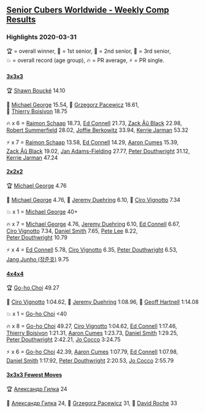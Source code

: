 <style>table {white-space: nowrap;}</style>

## [Senior Cubers Worldwide - Weekly Comp Results](/scw-comp/results/)
### Highlights 2020-03-31

<span style="white-space: nowrap;">🏆 = overall winner</span>, <span style="white-space: nowrap;">🥇 = 1st senior</span>, <span style="white-space: nowrap;">🥈 = 2nd senior</span>, <span style="white-space: nowrap;">🥉 = 3rd senior</span>, <span style="white-space: nowrap;">💥 = overall record (age group)</span>, <span style="white-space: nowrap;">🔥 = PR average</span>, <span style="white-space: nowrap;">⚡ = PR single</span>.

#### [3x3x3](333.md)

<span style="white-space: nowrap;">🏆 [Shawn Boucké](../../persons/shawn_boucke/333.md) 14.10</span>

<span style="white-space: nowrap;">🥇 [Michael George](../../persons/michael_george/333.md) 15.54</span>, <span style="white-space: nowrap;">🥈 [Grzegorz Pacewicz](../../persons/grzegorz_pacewicz/333.md) 18.61</span>, <span style="white-space: nowrap;">🥉 [Thierry Boisivon](../../persons/thierry_boisivon/333.md) 18.75</span>

🔥 x 6 = <span style="white-space: nowrap;">[Raimon Schaap](../../persons/raimon_schaap/333.md) 18.73</span>, <span style="white-space: nowrap;">[Ed Connell](../../persons/ed_connell/333.md) 21.73</span>, <span style="white-space: nowrap;">[Zack Âû Black](../../persons/zack_au_black/333.md) 22.98</span>, <span style="white-space: nowrap;">[Robert Summerfield](../../persons/robert_summerfield/333.md) 28.02</span>, <span style="white-space: nowrap;">[Joffie Berkowitz](../../persons/joffie_berkowitz/333.md) 33.94</span>, <span style="white-space: nowrap;">[Kerrie Jarman](../../persons/kerrie_jarman/333.md) 53.32</span>

⚡ x 7 = <span style="white-space: nowrap;">[Raimon Schaap](../../persons/raimon_schaap/333.md) 13.58</span>, <span style="white-space: nowrap;">[Ed Connell](../../persons/ed_connell/333.md) 14.29</span>, <span style="white-space: nowrap;">[Aaron Cumes](../../persons/aaron_cumes/333.md) 15.39</span>, <span style="white-space: nowrap;">[Zack Âû Black](../../persons/zack_au_black/333.md) 19.02</span>, <span style="white-space: nowrap;">[Jan Adams-Fielding](../../persons/jan_adams_fielding/333.md) 27.77</span>, <span style="white-space: nowrap;">[Peter Douthwright](../../persons/peter_douthwright/333.md) 31.12</span>, <span style="white-space: nowrap;">[Kerrie Jarman](../../persons/kerrie_jarman/333.md) 47.24</span>

#### [2x2x2](222.md)

<span style="white-space: nowrap;">🏆 [Michael George](../../persons/michael_george/222.md) 4.76</span>

<span style="white-space: nowrap;">🥇 [Michael George](../../persons/michael_george/222.md) 4.76</span>, <span style="white-space: nowrap;">🥈 [Jeremy Duehring](../../persons/jeremy_duehring/222.md) 6.10</span>, <span style="white-space: nowrap;">🥉 [Ciro Vignotto](../../persons/ciro_vignotto/222.md) 7.34</span>

💥 x 1 = <span style="white-space: nowrap;">[Michael George](../../persons/michael_george/222.md) 40+</span>

🔥 x 7 = <span style="white-space: nowrap;">[Michael George](../../persons/michael_george/222.md) 4.76</span>, <span style="white-space: nowrap;">[Jeremy Duehring](../../persons/jeremy_duehring/222.md) 6.10</span>, <span style="white-space: nowrap;">[Ed Connell](../../persons/ed_connell/222.md) 6.67</span>, <span style="white-space: nowrap;">[Ciro Vignotto](../../persons/ciro_vignotto/222.md) 7.34</span>, <span style="white-space: nowrap;">[Daniel Smith](../../persons/daniel_smith/222.md) 7.65</span>, <span style="white-space: nowrap;">[Pete Lee](../../persons/pete_lee/222.md) 8.22</span>, <span style="white-space: nowrap;">[Peter Douthwright](../../persons/peter_douthwright/222.md) 10.79</span>

⚡ x 4 = <span style="white-space: nowrap;">[Ed Connell](../../persons/ed_connell/222.md) 5.78</span>, <span style="white-space: nowrap;">[Ciro Vignotto](../../persons/ciro_vignotto/222.md) 6.35</span>, <span style="white-space: nowrap;">[Peter Douthwright](../../persons/peter_douthwright/222.md) 6.53</span>, <span style="white-space: nowrap;">[Jang Junho (장준호)](../../persons/jang_junho/222.md) 9.75</span>

#### [4x4x4](444.md)

<span style="white-space: nowrap;">🏆 [Go-ho Choi](../../persons/go_ho_choi/444.md) 49.27</span>

<span style="white-space: nowrap;">🥇 [Ciro Vignotto](../../persons/ciro_vignotto/444.md) 1:04.62</span>, <span style="white-space: nowrap;">🥈 [Jeremy Duehring](../../persons/jeremy_duehring/444.md) 1:08.96</span>, <span style="white-space: nowrap;">🥉 [Geoff Hartnell](../../persons/geoff_hartnell/444.md) 1:14.08</span>

💥 x 1 = <span style="white-space: nowrap;">[Go-ho Choi](../../persons/go_ho_choi/444.md) <40</span>

🔥 x 8 = <span style="white-space: nowrap;">[Go-ho Choi](../../persons/go_ho_choi/444.md) 49.27</span>, <span style="white-space: nowrap;">[Ciro Vignotto](../../persons/ciro_vignotto/444.md) 1:04.62</span>, <span style="white-space: nowrap;">[Ed Connell](../../persons/ed_connell/444.md) 1:17.46</span>, <span style="white-space: nowrap;">[Thierry Boisivon](../../persons/thierry_boisivon/444.md) 1:21.31</span>, <span style="white-space: nowrap;">[Aaron Cumes](../../persons/aaron_cumes/444.md) 1:23.73</span>, <span style="white-space: nowrap;">[Daniel Smith](../../persons/daniel_smith/444.md) 1:29.25</span>, <span style="white-space: nowrap;">[Peter Douthwright](../../persons/peter_douthwright/444.md) 2:42.21</span>, <span style="white-space: nowrap;">[Jo Cocco](../../persons/jo_cocco/444.md) 3:24.75</span>

⚡ x 6 = <span style="white-space: nowrap;">[Go-ho Choi](../../persons/go_ho_choi/444.md) 42.39</span>, <span style="white-space: nowrap;">[Aaron Cumes](../../persons/aaron_cumes/444.md) 1:07.79</span>, <span style="white-space: nowrap;">[Ed Connell](../../persons/ed_connell/444.md) 1:07.98</span>, <span style="white-space: nowrap;">[Daniel Smith](../../persons/daniel_smith/444.md) 1:17.92</span>, <span style="white-space: nowrap;">[Peter Douthwright](../../persons/peter_douthwright/444.md) 2:20.53</span>, <span style="white-space: nowrap;">[Jo Cocco](../../persons/jo_cocco/444.md) 2:55.79</span>

#### [3x3x3 Fewest Moves](333fm.md)

<span style="white-space: nowrap;">🏆 [Александр Гилка](../../persons/александр_гилка/333fm.md) 24</span>

<span style="white-space: nowrap;">🥇 [Александр Гилка](../../persons/александр_гилка/333fm.md) 24</span>, <span style="white-space: nowrap;">🥈 [Grzegorz Pacewicz](../../persons/grzegorz_pacewicz/333fm.md) 31</span>, <span style="white-space: nowrap;">🥉 [David Roche](../../persons/david_roche/333fm.md) 33</span>


<!-- Global site tag (gtag.js) - Google Analytics -->
<script async src="https://www.googletagmanager.com/gtag/js?id=UA-86348435-3"></script>
<script>window.dataLayer = window.dataLayer || []; function gtag() {dataLayer.push(arguments);} gtag('js', new Date()); gtag('config', 'UA-86348435-3');</script>
